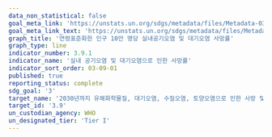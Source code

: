 ```yaml
---
data_non_statistical: false
goal_meta_link: 'https://unstats.un.org/sdgs/metadata/files/Metadata-03-09-01.pdf'
goal_meta_link_text: 'https://unstats.un.org/sdgs/metadata/files/Metadata-03-09-01.pdf'
graph_title: '연령표준화한 인구 10만 명당 실내공기오염 및 대기오염 사망률'
graph_type: line
indicator_number: 3.9.1
indicator_name: '실내 공기오염 및 대기오염으로 인한 사망률'
indicator_sort_order: 03-09-01
published: true
reporting_status: complete
sdg_goal: '3'
target_name: '2030년까지 유해화학물질, 대기오염, 수질오염, 토양오염으로 인한 사망 및 질병건수를 상당 수준으로 감소'
target_id: '3.9'
un_custodian_agency: WHO
un_designated_tier: 'Tier I'
---
```

